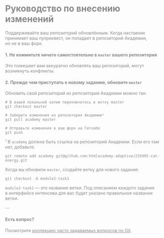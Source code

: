 # Руководство по внесению изменений
<!-- 
ДЗ  320 768 1300 сетка
1. Разметка по БЭМ всех страниц +
cat-energy
|- source
|- - index.html
|- - form.html
|- - catalog.html
2. Создайте структуру препроцессорных файлов:

    каждому БЭМ-блоку должен соответствовать отдельный препроцессорный файл,
    файлы БЭМ-блоков импортируются в файле less/style.less или sass/style.scss,
    вспомогательные файлы с переменными, примесями и так далее создавайте на своё усмотрение.

3. Начните вёрстку вашего проекта с помощью препроцессора:

    задайте фоновые цвета и фоновые изображения для блоков;
    параметры текста: шрифты, размеры шрифта, межстрочные расстояния, цвет текста;
    добавьте внутренние и внешние отступы и обводки для крупных сеточных блоков.

Мелкие декоративные элементы можно не верстать.

4. в этом задании вам нужно сверстать адаптивные сетки всех страниц вашего 
  личного проекта для всех состояний: мобильного, планшетного и десктопного.
  
  Нужно добитьсЯ такой же перестройки крупных блоков, 
  как на макетах. пример такой вёрстки разобран на лекции этого раздела.
  
  верстать содержательные и мелкие элементы необязательно. 
  также необязательно добиваться совпадения высот блоков 
  (можно просто задавать блоками минимальную высоту на глаз).
  
  сейчас нужно делать адаптивную фиксированную сетку. резиновые сетки, 
  способ перехода от фикса к резине и проблемы, 
  связанные с резиной, будут разобраны в следующем разделе.
  
 5. В этом задании вам нужно доверстать все версии (мобильная, планшетная и десктопная) 
  главной страницы, страницы с формой и страницы с графикой вашего личного проекта.
    
    Уже нужно добиться максимального совпадения с макетом 
    (вертикальная погрешность не более 10 пикселей, 
    горизонтальная погрешность не более 5 пикселей).
    
    Если останется время, то ещё можно сделать резиновую сетку 
    в промежуточных между версиями состояниях. 
    Но эта часть задания не является обязательной.
  
6. В этом задании вам нужно доработать графику:
  
   - Произведите ретинизацию.
   - На разных версиях (мобильной, планшетной, десктопной) сделайте контентные изображения адаптивными. Они должны кадрироваться и 
     реагировать на плотность пикселей. Обязательно кадрируйте изображения из критерия Б20.
   - Замените растровые изображения на векторные, где это возможно. Обязательно используйте векторные изоражения из критерия Б18.

Перевести контентные растровые изображения в формат webp так, чтобы 
их вес был меньше своих аналогов в jpeg или png.

 Подключить изображения в формате webp с помощью picture на странице 
    вместе с jpeg и png.
    
    этом задании вам нужно собрать векторные изображени в спрайт и встроить его на страницу.

-->
Поддерживайте ваш репозиторий обновлённым. Когда наставник принимает ваш пулреквест, он попадает в репозиторий Академии, но не в ваш форк.

#### 1. Не коммитьте ничего самостоятельно в `master` вашего репозитория

Это помешает вам аккуратно обновлять ваш репозиторий, могут возникнуть конфликты.

#### 2. Прежде чем приступать к новому заданию, обновите `master`

Обновить свой репозиторий из репозитория Академии можно так:

```
# В вашей локальной копии переключитесь в ветку master
git checkout master

# Заберите изменения из репозитория Академии¹
git pull academy master

# Отправьте изменения в ваш форк на Гитхабе
git push
```

¹ В `academy` должна быть ссылка на репозиторий Академии. Если его там нет, добавьте:

```
git remote add academy git@github.com:htmlacademy-adaptive/235995-cat-energy.git
```

Когда вы обновили `master`, создайте ветку для нового задания:

```
git checkout -b module2-task1
```

`module2-task1` — это название ветки. Под описанием каждого задания в интерфейсе интенсива для вас будет указано правильное название ветки.

--

#### Есть вопрос?

Посмотрите [коллекцию часто задаваемых вопросов по Git](http://firstaidgit.ru).

 <!-- Pixel Glass
  Кэт энерджи: 320px — мобильная версия, 768px — планшетная версия, 1300px — десктопная версия.
  -->
  <style>
    HTML {
      background-repeat: no-repeat;
      background-position: 50% 0;
      /* По умолчанию мобильный макет */
      background-image: url("img/makets/cat-energy-index-mobile.jpg");
    }
    /* Планшет */
    @media (min-width: 768px) {
      HTML {
        /* Планшетный макет */
        background-image: url("img/makets/cat-energy-index-tablet.jpg");
      }
    }
    /* Десктоп */
    @media ( min-width: 1300px) {
      HTML {
        /* Десктопный макет */
        background-image: url("img/makets/cat-energy-index-desktop.jpg");
      }
    }

    body {
      opacity: 0.5;
    }
  </style>
  <link rel="stylesheet" href="../node_modules/pixel-glass/styles.css">
  <script src="../node_modules/pixel-glass/script.js"></script>
  <!-- // Pixel Glass -->
